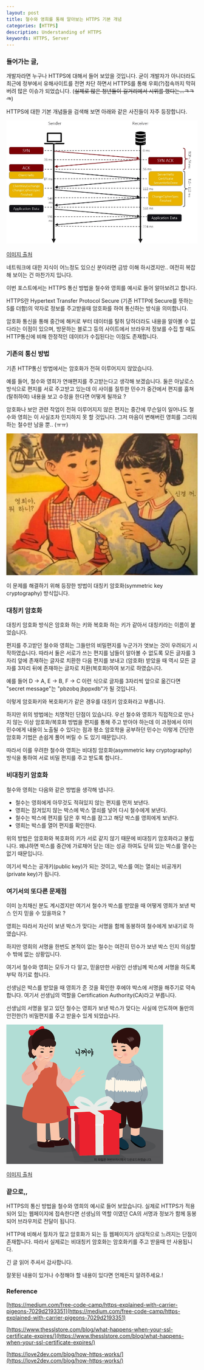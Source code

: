 ```yaml
---
layout: post
title: 철수와 영희를 통해 알아보는 HTTPS 기본 개념
categories: [HTTPS]
description: Understanding of HTTPS
keywords: HTTPS, Server
---
```


### 들어가는 글,

개발자라면 누구나 HTTPS에 대해서 들어 보았을 것입니다. 굳이 개발자가 아니더라도 최근에 정부에서 유해사이트를 전면 차단 하면서 HTTPS를 통해 우회(?)접속까지 막혀 버려 많은 이슈가 되었습니다. (~~실제로 많은 청년들이 길거리에서 시위를 했다는...ㅋㅋㅋ~~)

HTTPS에 대한 기본 개념들을 검색해 보면 아래와 같은 사진들이 자주 등장합니다.

![](/images/posts/https/https-connection-sequence-diagram-968x624.png)

[이미지 출처](https://love2dev.com/blog/how-https-works/)

네트워크에 대한 지식이 어느정도 있으신 분이라면 금방 이해 하시겠지만.. 여전히 복잡해 보이는 건 마찬가지 입니다.

이번 포스트에서는 HTTPS 통신 방법을 철수와 영희를 예시로 들어 알아보려고 합니다.

HTTPS란 Hypertext Transfer Protocol Secure (기존 HTTP에 Secure를 뜻하는 S를 더함)의 약자로 정보를 주고받을때 암호화를 하여 통신하는 방식을 의미합니다.

암호화 통신을 통해 중간에 해커로 부터 데이터를 탈취 당하더라도 내용을 알아볼 수 없다라는 이점이 있으며, 방문하는 블로그 등의 사이트에서 브라우저 정보를 수집 할 때도 HTTP통신에 비해 한정적인 데이터가 수집된다는 이점도 존재합니다.

### 기존의 통신 방법

기존 HTTP통신 방법에서는 암호화가 전혀 이루어지지 않았습니다.

예를 들어, 철수와 영희가 연애편지를 주고받는다고 생각해 보겠습니다. 둘은 아날로스 방식으로 편지를 서로 주고받고 있는데 이 사이를 질투한 민수가 중간에서 편지를 훔쳐(탈취하여) 내용을 보고 수정을 한다면 어떻게 될까요 ?

암호화나 보안 관련 작업이 전혀 이루어지지 않은 편지는 중간에 무슨일이 일어나도 철수와 영희는 이 사실조차 인지하지 못 할 것입니다. 그저 마음이 변해버린 영희를 그리워하는 철수만 남을 뿐.. (ㅠㅠ)

![](/images/posts/https/cholsu-younghee.jpg)

이 문제를 해결하기 위해 등장한 방법이 대칭키 암호화(symmetric key cryptography) 방식입니다.

### 대칭키 암호화

대칭키 암호화 방식은 암호화 하는 키와 복호화 하는 키가 같아서 대칭키라는 이름이 붙었습니다.

편지를 주고받던 철수와 영희는 그들만의 비밀편지를 누군가가 엿보는 것이 우려되기 시작하였습니다. 따라서 둘은 서로가 쓰는 편지를 남들이 알아볼 수 없도록 모든 글자를 3자리 앞에 존재하는 글자로 치환한 다음 편지를 보내고 (암호화) 받았을 때 역시 모든 글자를 3자리 뒤에 존재하는 글자로 치환(복호화)하여 보기로 하였습니다.

예를 들어 D → A, E → B, F → C 이런 식으로 글자를 3자리씩 앞으로 옮긴다면 "secret message"는 "pbzobq jbppxdb"가 될 것입니다.

이렇게 암호화키와 복호화키가 같은 경우를 대칭키 암호화라고 부릅니다.

하지만 위의 방법에는 치명적인 단점이 있습니다. 우선 철수와 영희가 직접적으로 만나지 않는 이상 암호화/복호화 방법을 편지를 통해 주고 받아야 하는데 이 과정에서 이미 민수에게 내용이 노출될 수 있다는 점과 평소 암호학을 공부하던 민수는 이렇게 간단한 암호화 기법은 손쉽게 풀어 버릴 수 도 있기 때문입니다.

따라서 이를 우려한 철수와 영희는 비대칭 암호화(asymmetric key cryptography) 방식을 통하여 서로 비밀 편지를 주고 받도록 합니다..

### 비대칭키 암호화

철수와 영희는 다음와 같은 방법을 생각해 냅니다.

- 철수는 영희에게 아무것도 적혀있지 않는 편지를 먼저 보낸다.
- 영희는 잠겨있지 않는 박스에 박스 열쇠를 넣어 다시 철수에게 보낸다.
- 철수는 박스에 편지를 담은 후 박스를 잠그고 해당 박스를 영희에게 보낸다.
- 영희는 박스를 열어 편지를 확인한다.

위의 방법은 암호화와 복호화의 키가 서로 같지 않기 때문에 비대칭키 암호화라고 불립니다. 왜냐하면 박스를 중간에 가로채어 닫는 데는 성공 하여도 닫혀 있는 박스를 열수는 없기 때문입니다.

여기서 박스는 공개키(public key)가 되는 것이고, 박스를 여는 열쇠는 비공개키(private key)가 됩니다.

### 여기서의 또다른 문제점

이미 눈치채신 분도 계시겠지만 여기서 철수가 박스를 받았을 때 어떻게 영희가 보낸 박스 인지 믿을 수 있을까요 ?

영희는 따라서 자신이 보낸 박스가 맞다는 서명을 함께 동봉하여 철수에게 보내기로 하였습니다.

하지만 영희의 서명을 한번도 본적이 없는 철수는 여전히 민수가 보낸 박스 인지 의심할 수 밖에 없는 상황입니다.

여기서 철수와 영희는 모두가 다 알고, 믿을만한 사람인 선생님께 박스에 서명을 하도록 부탁 하기로 합니다.

선생님은 박스를 받았을 때 영희가 준 것을 확인한 후에야 박스에 서명을 해주기로 약속합니다. 여기서 선생님의 역할을 Certification Authority(CA)라고 부릅니다.

선생님의 서명을 알고 있던 철수는 영희가 보낸 박스가 맞다는 사실에 안도하며 둘만의 안전한(?) 비밀편지를 주고 받을수 있게 되었습니다.

![](/images/posts/https/cholsu-younghee-box.png)

[이미지 출처](http://www.urbanbrush.net/downloads/철수와영희-일러스트-ai-무료다운로드-korean-kids)

### 끝으로,,

HTTPS의 통신 방법을 철수와 영희의 예시로 들어 보았습니다. 실제로 HTTPS가 적용되어 있는 웹페이지에 접속한다면 선생님의 역할 이였던 CA의 서명과 정보가 함께 동봉되어 브라우저로 전달이 됩니다.

HTTP에 비해서 절차가 많고 암호화가 되는 등 웹페이지가 상대적으로 느려지는 단점이 존재합니다. 따라서 실제로는 비대칭키 암호화는 암호화키를 주고 받을때 만 사용됩니다.

긴 글 읽어 주셔서 감사합니다.

잘못된 내용이 있거나 수정해야 할 내용이 있다면 언제든지 알려주세요.!

### Reference

[https://medium.com/free-code-camp/https-explained-with-carrier-pigeons-7029d2193351](https://medium.com/free-code-camp/https-explained-with-carrier-pigeons-7029d2193351)

[https://www.thesslstore.com/blog/what-happens-when-your-ssl-certificate-expires/](https://www.thesslstore.com/blog/what-happens-when-your-ssl-certificate-expires/)

[https://love2dev.com/blog/how-https-works/](https://love2dev.com/blog/how-https-works/)

